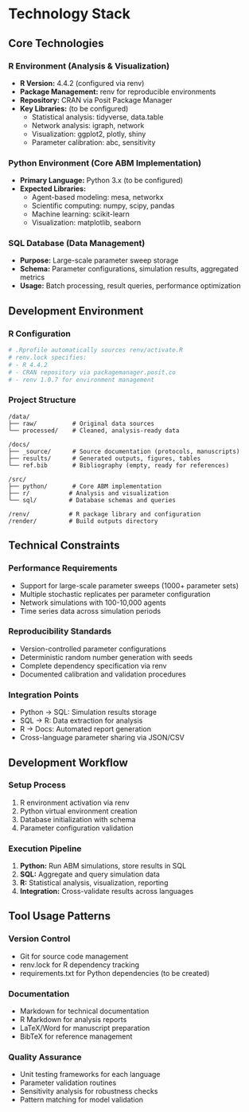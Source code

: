 # Technology Stack

## Core Technologies

### R Environment (Analysis & Visualization)
- **R Version:** 4.4.2 (configured via renv)
- **Package Management:** renv for reproducible environments
- **Repository:** CRAN via Posit Package Manager
- **Key Libraries:** (to be configured)
  - Statistical analysis: tidyverse, data.table
  - Network analysis: igraph, network
  - Visualization: ggplot2, plotly, shiny
  - Parameter calibration: abc, sensitivity

### Python Environment (Core ABM Implementation)
- **Primary Language:** Python 3.x (to be configured)
- **Expected Libraries:**
  - Agent-based modeling: mesa, networkx
  - Scientific computing: numpy, scipy, pandas
  - Machine learning: scikit-learn
  - Visualization: matplotlib, seaborn

### SQL Database (Data Management)
- **Purpose:** Large-scale parameter sweep storage
- **Schema:** Parameter configurations, simulation results, aggregated metrics
- **Usage:** Batch processing, result queries, performance optimization

## Development Environment

### R Configuration
```r
# .Rprofile automatically sources renv/activate.R
# renv.lock specifies:
# - R 4.4.2
# - CRAN repository via packagemanager.posit.co
# - renv 1.0.7 for environment management
```

### Project Structure
```
/data/
├── raw/          # Original data sources
└── processed/    # Cleaned, analysis-ready data

/docs/
├── _source/      # Source documentation (protocols, manuscripts)
├── results/      # Generated outputs, figures, tables
└── ref.bib       # Bibliography (empty, ready for references)

/src/
├── python/       # Core ABM implementation
├── r/           # Analysis and visualization
└── sql/         # Database schemas and queries

/renv/           # R package library and configuration
/render/         # Build outputs directory
```

## Technical Constraints

### Performance Requirements
- Support for large-scale parameter sweeps (1000+ parameter sets)
- Multiple stochastic replicates per parameter configuration
- Network simulations with 100-10,000 agents
- Time series data across simulation periods

### Reproducibility Standards
- Version-controlled parameter configurations
- Deterministic random number generation with seeds
- Complete dependency specification via renv
- Documented calibration and validation procedures

### Integration Points
- Python → SQL: Simulation results storage
- SQL → R: Data extraction for analysis
- R → Docs: Automated report generation
- Cross-language parameter sharing via JSON/CSV

## Development Workflow

### Setup Process
1. R environment activation via renv
2. Python virtual environment creation
3. Database initialization with schema
4. Parameter configuration validation

### Execution Pipeline
1. **Python:** Run ABM simulations, store results in SQL
2. **SQL:** Aggregate and query simulation data
3. **R:** Statistical analysis, visualization, reporting
4. **Integration:** Cross-validate results across languages

## Tool Usage Patterns

### Version Control
- Git for source code management
- renv.lock for R dependency tracking
- requirements.txt for Python dependencies (to be created)

### Documentation
- Markdown for technical documentation
- R Markdown for analysis reports
- LaTeX/Word for manuscript preparation
- BibTeX for reference management

### Quality Assurance
- Unit testing frameworks for each language
- Parameter validation routines
- Sensitivity analysis for robustness checks
- Pattern matching for model validation